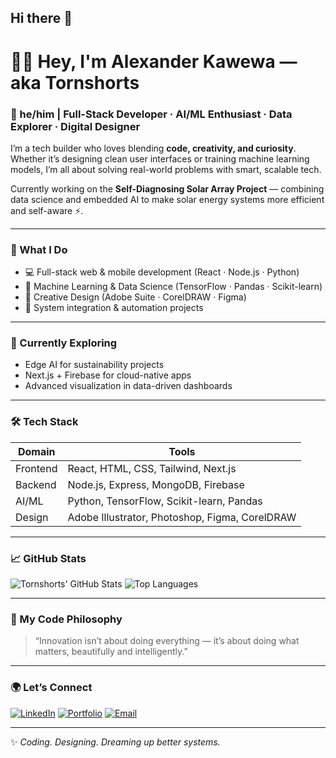 ## Hi there 👋

# 👋🏾 Hey, I'm Alexander Kawewa — aka Tornshorts

### 🧠 he/him | Full-Stack Developer · AI/ML Enthusiast · Data Explorer · Digital Designer  

I’m a tech builder who loves blending **code, creativity, and curiosity**. Whether it’s designing clean user interfaces or training machine learning models, I’m all about solving real-world problems with smart, scalable tech.

Currently working on the **Self-Diagnosing Solar Array Project** — combining data science and embedded AI to make solar energy systems more efficient and self-aware ⚡.

---

### 🧩 What I Do
- 💻 Full-stack web & mobile development (React · Node.js · Python)
- 🧠 Machine Learning & Data Science (TensorFlow · Pandas · Scikit-learn)
- 🎨 Creative Design (Adobe Suite · CorelDRAW · Figma)
- 🔧 System integration & automation projects

---

### 🚀 Currently Exploring
- Edge AI for sustainability projects  
- Next.js + Firebase for cloud-native apps  
- Advanced visualization in data-driven dashboards  

---

### 🛠️ Tech Stack
| Domain | Tools |
|--------|--------|
| Frontend | React, HTML, CSS, Tailwind, Next.js |
| Backend | Node.js, Express, MongoDB, Firebase |
| AI/ML | Python, TensorFlow, Scikit-learn, Pandas |
| Design | Adobe Illustrator, Photoshop, Figma, CorelDRAW |

---

### 📈 GitHub Stats
![Tornshorts' GitHub Stats](https://github-readme-stats.vercel.app/api?username=Tornshorts&show_icons=true&theme=radical)
![Top Languages](https://github-readme-stats.vercel.app/api/top-langs/?username=Tornshorts&layout=compact&theme=radical)

---

### 🎯 My Code Philosophy
> “Innovation isn’t about doing everything — it’s about doing what matters, beautifully and intelligently.”

---

### 🌍 Let’s Connect
[![LinkedIn](https://img.shields.io/badge/LinkedIn-0077B5?style=for-the-badge&logo=linkedin&logoColor=white)](www.linkedin.com/in/alexander-kawewa-763a642a5)
[![Portfolio](https://img.shields.io/badge/Portfolio-000?style=for-the-badge&logo=About.me&logoColor=white)](https://github.com/Tornshorts)
[![Email](https://img.shields.io/badge/Email-Contact_Me-ff9800?style=for-the-badge&logo=gmail&logoColor=white)](mailto:your.kawewaalex@gmail.com)

---

✨ *Coding. Designing. Dreaming up better systems.*  
